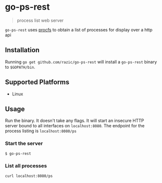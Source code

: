 # go-ps-rest

> process list web server

`go-ps-rest` uses [procfs](https://en.wikipedia.org/wiki/Procfs) to obtain a list
of processes for display over a http api

## Installation

Running `go get github.com/razic/go-ps-rest` will install a `go-ps-rest` binary
to `$GOPATH/bin`.

## Supported Platforms

* Linux

## Usage

Run the binary. It doesn't take any flags. It will start an insecure HTTP
server bound to all interfaces on `localhost:8080`. The endpoint for the
process listing is `localhost:8080/ps`

### Start the server

```bash
$ go-ps-rest
```

### List all processes

```bash
curl localhost:8080/ps
```
